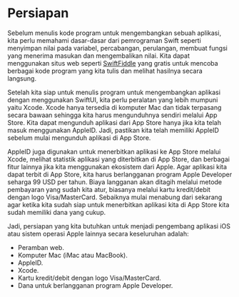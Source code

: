 # Persiapan

Sebelum menulis kode program untuk mengembangkan sebuah aplikasi, kita perlu memahami dasar-dasar dari pemrograman Swift seperti menyimpan nilai pada variabel, percabangan, perulangan, membuat fungsi yang menerima masukan dan mengembalikan nilai. Kita dapat menggunakan situs web seperti [SwiftFiddle](https://swiftfiddle.com/) yang gratis untuk mencoba berbagai kode program yang kita tulis dan melihat hasilnya secara langsung.

Setelah kita siap untuk menulis program untuk mengembangkan aplikasi dengan menggunakan SwiftUI, kita perlu peralatan yang lebih mumpuni yaitu Xcode. Xcode hanya tersedia di komputer Mac dan tidak terpasang secara bawaan sehingga kita harus mengunduhnya sendiri melalui App Store. Kita dapat mengunduh aplikasi dari App Store hanya jika kita telah masuk menggunakan AppleID. Jadi, pastikan kita telah memiliki AppleID sebelum mulai mengunduh aplikasi di App Store.

AppleID juga digunakan untuk menerbitkan aplikasi ke App Store melalui Xcode, melihat statistik aplikasi yang diterbitkan di App Store, dan berbagai fitur lainnya jika kita menggunakan ekosistem dari Apple. Agar aplikasi kita dapat terbit di App Store, kita harus berlangganan program Apple Developer seharga 99 USD per tahun. Biaya langganan akan ditagih melalui metode pembayaran yang sudah kita atur, biasanya melalui kartu kredit/debit dengan logo Visa/MasterCard. Sebaiknya mulai menabung dari sekarang agar ketika kita sudah siap untuk menerbitkan aplikasi kita di App Store kita sudah memiliki dana yang cukup.

Jadi, persiapan yang kita butuhkan untuk menjadi pengembang aplikasi iOS atau sistem operasi Apple lainnya secara keseluruhan adalah:

* Peramban web.
* Komputer Mac (iMac atau MacBook).
* AppleID.
* Xcode.
* Kartu kredit/debit dengan logo Visa/MasterCard.
* Dana untuk berlangganan program Apple Developer.

